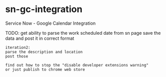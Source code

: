# sn-gc-integration
Service Now - Google Calendar Integration


TODO:
    get ability to parse the work scheduled date from sn page
    save the data and post it in correct format

    iteration2:
    parse the description and location
    post those

    find out how to stop the "disable developer extensions warning"
    or just publish to chrome web store